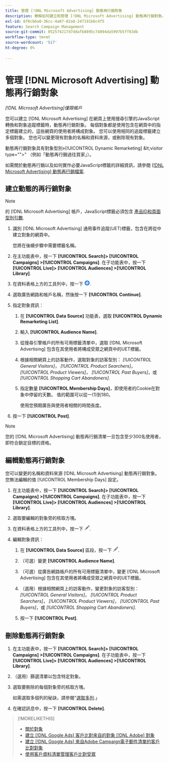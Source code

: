```yaml
---
title: 管理 [!DNL Microsoft Advertising] 動態再行銷對象
description: 瞭解如何建立和管理 [!DNL Microsoft Advertising] 動態再行銷對象。
exl-id: 6f0cb6a0-36cc-4a07-82a8-247191b6c4f5
feature: Search Campaign Management
source-git-commit: 052574217d7ddafb8895c74094da5997b5ff83db
workflow-type: tm+mt
source-wordcount: '517'
ht-degree: 0%

---
```


# 管理 [!DNL Microsoft Advertising] 動態再行銷對象

*[!DNL Microsoft Advertising]僅限帳戶*

您可以建立 [!DNL Microsoft Advertising] 在網頁上使用搜尋引擎的JavaScript轉換和對象追蹤標籤時，動態再行銷對象。 每個對象都是使用包含在網頁中的指定標籤建立的，這些網頁的使用者將構成對象。 您可以使用相同的追蹤標籤建立多個對象。 您也可以變更現有對象的名稱和資料來源，或刪除現有對象。

動態再行銷對象具有對象型別»[!UICONTROL Dynamic Remarketing] \&lt;visitor type=&quot;&quot;>&quot; （例如「動態再行銷過往買家」）。

如需關於動態再行銷以及如何實作必要JavaScript標籤的詳細資訊，請參閱 [[!DNL Microsoft Advertising] 動態再行銷檔案](https://help.ads.microsoft.com/#apex/ads/en/56910).

## 建立動態的再行銷對象

>[!NOTE]
>
>的 [!DNL Microsoft Advertising] 帳戶，JavaScript標籤必須包含 [產品ID和頁面型別引數](https://help.ads.microsoft.com/#apex/ads/en/56910/1/#exp85).

1. 識別 [!DNL Microsoft Advertising] 通用事件追蹤(UET)標籤，包含在將從中建立對象的網頁中。

   您將在後續步驟中需要標籤名稱。

1. 在主功能表中，按一下 **[!UICONTROL Search]> [!UICONTROL Campaigns] >[!UICONTROL Campaigns]**. 在子功能表中，按一下 **[!UICONTROL Live]> [!UICONTROL Audiences] >[!UICONTROL Library]**.

1. 在資料表格上方的工具列中，按一下 ![建立](/help/search-social-commerce/assets/add.png "建立").

1. 選取廣告網路和帳戶名稱，然後按一下 **[!UICONTROL Continue]**.

1. 指定對象資訊：

   1. 在 **[!UICONTROL Data Source]** 功能表，選取 **[!UICONTROL Dynamic Remarketing List]**.

   1. 輸入 **[!UICONTROL Audience Name]**.

   1. 從搜尋引擎帳戶的所有可用標籤清單中，選取 [!DNL Microsoft Advertising] 包含在其使用者將構成受眾之網頁中的UET標籤。

   1. 根據相關網頁上的訪客動作，選取對象的訪客型別： *[!UICONTROL General Visitors]*， *[!UICONTROL Product Searchers]*， *[!UICONTROL Product Viewers]*， *[!UICONTROL Past Buyers]*，或 *[!UICONTROL Shopping Cart Abandoners]*.

   1. 指定數量 **[!UICONTROL Membership Days]**，即使用者的Cookie在對象中停留的天數。 值的範圍可以從一(1)到180。

      使用您預期廣告與使用者相關的時間長度。

1. 按一下 **[!UICONTROL Post]**.

>[!NOTE]
>
>您的 [!DNL Microsoft Advertising] 動態再行銷清單一旦包含至少300名使用者，即符合鎖定目標的資格。

## 編輯動態再行銷對象

您可以變更的名稱和資料來源 [!DNL Microsoft Advertising] 動態再行銷對象。 您無法編輯的值 [!UICONTROL Membership Days] 設定。

1. 在主功能表中，按一下 **[!UICONTROL Search]> [!UICONTROL Campaigns] >[!UICONTROL Campaigns]**. 在子功能表中，按一下 **[!UICONTROL Live]> [!UICONTROL Audiences] >[!UICONTROL Library]**.

1. 選取要編輯的對象旁的核取方塊。

1. 在資料表格上方的工具列中，按一下 ![編輯](/help/search-social-commerce/assets/edit.png "編輯").

1. 編輯對象資訊：

   1. 在 **[!UICONTROL Data Source]** 區段，按一下 ![編輯](/help/search-social-commerce/assets/edit.png "編輯").

   1. （可選）變更 **[!UICONTROL Audience Name]**.

   1. （可選）從廣告網路帳戶的所有可用標籤清單中，變更 [!DNL Microsoft Advertising] 包含在其使用者將構成受眾之網頁中的UET標籤。

   1. （選用）根據相關網頁上的訪客動作，變更對象的訪客型別： *[!UICONTROL General Visitors]*， *[!UICONTROL Product Searchers]*， *[!UICONTROL Product Viewers]*， *[!UICONTROL Past Buyers]*，或 *[!UICONTROL Shopping Cart Abandoners]*.

   1. 按一下 **[!UICONTROL Post]**.

## 刪除動態再行銷對象

1. 在主功能表中，按一下 **[!UICONTROL Search]> [!UICONTROL Campaigns] >[!UICONTROL Campaigns]**. 在子功能表中，按一下 **[!UICONTROL Live]> [!UICONTROL Audiences] >[!UICONTROL Library]**.

1. （選用）篩選清單以包含特定對象。

1. 選取要刪除的每個對象旁的核取方塊。

   如需選取多個列的秘訣，請參閱&quot;[選取多列](/help/search-social-commerce/common-tasks/navigation-editing-selection/multiple-rows-select.md).」

1. 在確認訊息中，按一下 **[!UICONTROL Delete]**.

>[!MORELIKETHIS]
>
>* [關於對象](audience-about.md)
>* [建立 [!DNL Google Ads] 客戶比對來自的對象 [!DNL Adobe] 對象](google-audience-from-adobe-audience.md)
>* [建立 [!DNL Google Ads] 來自Adobe Campaign電子郵件清單的客戶比對對象](google-audience-from-campaign-email-list.md)
>* [使用客戶資料清單管理客戶比對受眾](audience-from-customer-data-list.md)
